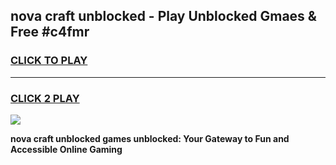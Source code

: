 
## nova craft unblocked - Play Unblocked Gmaes & Free #c4fmr
<h3>
<a href="https://news.freeplayer.one?title=nova_craft_unblocked&ref=24F">CLICK TO PLAY</a></h3>
<hr>

<h3>
<a href="https://news.freeplayer.one?title=nova_craft_unblocked&ref=24F">CLICK 2 PLAY</a>
  
</h3>

<a href="https://news.freeplayer.one?title=nova_craft_unblocked&ref=24F/"><img src="https://clearcache.store/games.png"></a>


**nova craft unblocked games unblocked: Your Gateway to Fun and Accessible Online Gaming**

